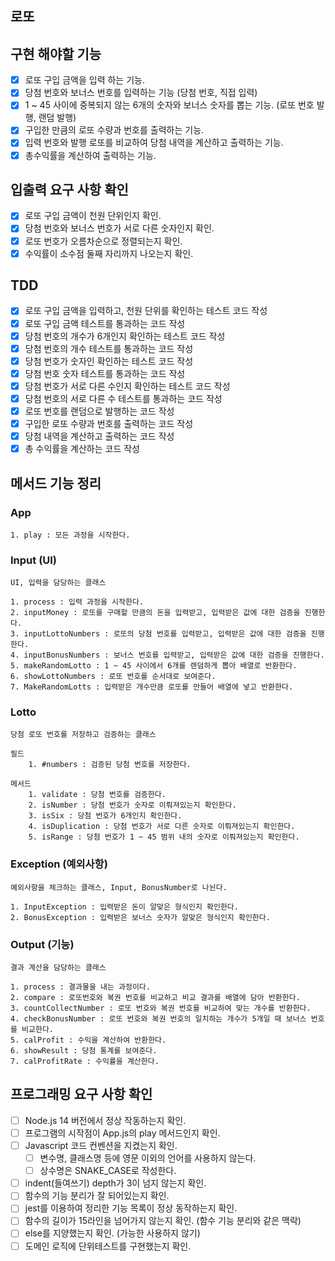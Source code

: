 ## 로또

## 구현 해야할 기능

- [x] 로또 구입 금액을 입력 하는 기능.
- [x] 당첨 번호와 보너스 번호를 입력하는 기능 (당첨 번호, 직접 입력)
- [x] 1 ~ 45 사이에 중복되지 않는 6개의 숫자와 보너스 숫자를 뽑는 기능. (로또 번호 발행, 랜덤 발행)
- [x] 구입한 만큼의 로또 수량과 번호를 출력하는 기능.
- [x] 입력 번호와 발행 로또를 비교하여 당첨 내역을 계산하고 출력하는 기능.
- [x] 총수익률을 계산하여 출력하는 기능.

## 입출력 요구 사항 확인

- [x] 로또 구입 금액이 천원 단위인지 확인.
- [x] 당첨 번호와 보너스 번호가 서로 다른 숫자인지 확인.
- [x] 로또 번호가 오름차순으로 정렬되는지 확인.
- [x] 수익률이 소수점 둘째 자리까지 나오는지 확인.

## TDD

- [x] 로또 구입 금액을 입력하고, 천원 단위를 확인하는 테스트 코드 작성
- [x] 로또 구입 금액 테스트를 통과하는 코드 작성
- [x] 당첨 번호의 개수가 6개인지 확인하는 테스트 코드 작성
- [x] 당첨 번호의 개수 테스트를 통과하는 코드 작성
- [x] 당첨 번호가 숫자인 확인하는 테스트 코드 작성
- [x] 당첨 번호 숫자 테스트를 통과하는 코드 작성
- [x] 당첨 번호가 서로 다른 수인지 확인하는 테스트 코드 작성
- [x] 당첨 번호의 서로 다른 수 테스트를 통과하는 코드 작성
- [x] 로또 번호를 랜덤으로 발행하는 코드 작성
- [x] 구입한 로또 수량과 번호를 출력하는 코드 작성
- [x] 당첨 내역을 계산하고 출력하는 코드 작성
- [x] 총 수익률을 계산하는 코드 작성

## 메서드 기능 정리

### App

    1. play : 모든 과정을 시작한다.

### Input (UI)

    UI, 입력을 담당하는 클래스

    1. process : 입력 과정을 시작한다.
    2. inputMoney : 로또를 구매할 만큼의 돈을 입력받고, 입력받은 값에 대한 검증을 진행한다.
    3. inputLottoNumbers : 로또의 당첨 번호를 입력받고, 입력받은 값에 대한 검증을 진행한다.
    4. inputBonusNumbers : 보너스 번호를 입력받고, 입력받은 값에 대한 검증을 진행한다.
    5. makeRandomLotto : 1 ~ 45 사이에서 6개를 랜덤하게 뽑아 배열로 반환한다.
    6. showLottoNumbers : 로또 번호를 순서대로 보여준다.
    7. MakeRandomLotts : 입력받은 개수만큼 로또를 만들어 배열에 넣고 반환한다.

### Lotto

    당첨 로또 번호를 저장하고 검증하는 클래스

    필드
        1. #numbers : 검증된 당첨 번호를 저장한다.

    메서드
        1. validate : 당첨 번호를 검증한다.
        2. isNumber : 당첨 번호가 숫자로 이뤄져있는지 확인한다.
        3. isSix : 당첨 번호가 6개인지 확인한다.
        4. isDuplication : 당첨 번호가 서로 다른 숫자로 이뤄져있는지 확인한다.
        5. isRange : 당첨 번호가 1 ~ 45 범위 내의 숫자로 이뤄져있는지 확인한다.

### Exception (예외사항)

    예외사항을 체크하는 클래스, Input, BonusNumber로 나뉜다.

    1. InputException : 입력받은 돈이 알맞은 형식인지 확인한다.
    2. BonusException : 입력받은 보너스 숫자가 알맞은 형식인지 확인한다.

### Output (기능)

    결과 계산을 담당하는 클래스

    1. process : 결과물을 내는 과정이다.
    2. compare : 로또번호와 복권 번호를 비교하고 비교 결과를 배열에 담아 반환한다.
    3. countCollectNumber : 로또 번호와 복권 번호를 비교하여 맞는 개수를 반환한다.
    4. checkBonusNumber : 로또 번호와 복권 번호의 일치하는 개수가 5개일 때 보너스 번호를 비교한다.
    5. calProfit : 수익을 계산하여 반환한다.
    6. showResult : 당첨 통계를 보여준다.
    7. calProfitRate : 수익률을 계산한다.

## 프로그래밍 요구 사항 확인

- [ ] Node.js 14 버전에서 정상 작동하는지 확인.
- [ ] 프로그램의 시작점이 App.js의 play 메서드인지 확인.
- [ ] Javascript 코드 컨벤션을 지켰는지 확인.
    - [ ] 변수명, 클래스명 등에 영문 이외의 언어를 사용하지 않는다.
    - [ ] 상수명은 SNAKE_CASE로 작성한다.
- [ ] indent(들여쓰기) depth가 3이 넘지 않는지 확인.
- [ ] 함수의 기능 분리가 잘 되어있는지 확인.
- [ ] jest를 이용하여 정리한 기능 목록이 정상 동작하는지 확인.
- [ ] 함수의 길이가 15라인을 넘어가지 않는지 확인. (함수 기능 분리와 같은 맥락)
- [ ] else를 지양했는지 확인. (가능한 사용하지 않기)
- [ ] 도메인 로직에 단위테스트를 구현했는지 확인.